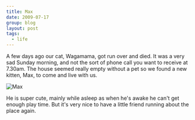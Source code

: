 ```yaml
---
title: Max
date: 2009-07-17
group: blog
layout: post
tags:
  - life
---
```

A few days ago our cat, Wagamama, got run over and died. It was a very sad Sunday morning, and not the sort of phone call you want to receive at 7.30am. The house seemed really empty without a pet so we found a new kitten, Max, to come and live with us.

![Max](/images/uploads/2009/12/5507587-media_httpcrawleywebcoukblogwpcontentuploads200901max150x150jpg_bbicalxyufcBCje.jpg)

He is super cute, mainly while asleep as when he's awake he can't get enough play time. But it's very nice to have a little friend running about the place again.